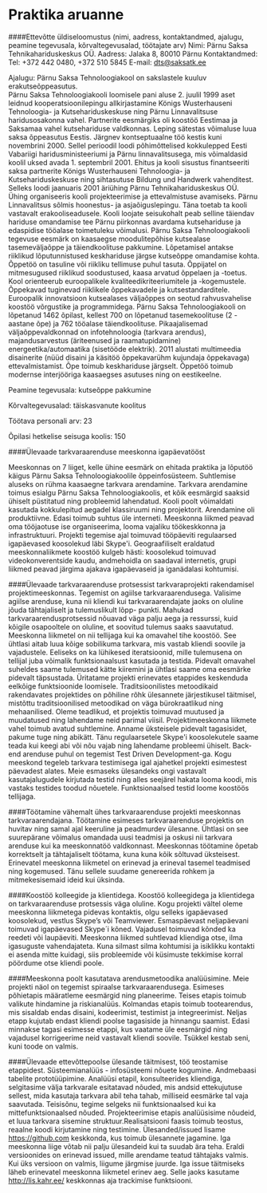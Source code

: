# Praktika aruanne

####Ettevõtte üldiseloomustus (nimi, aadress, kontaktandmed, ajalugu, peamine tegevusala, kõrvaltegevusalad, töötajate arv)
Nimi: Pärnu Saksa Tehnikahariduskeskus OÜ.
Aadress: 
Jalaka 8, 80010 Pärnu
Kontaktandmed:
Tel: +372 442 0480, +372 510 5845
E-mail: dts@saksatk.ee
 
Ajalugu:
Pärnu Saksa Tehnoloogiakool on sakslastele kuuluv erakutseõppeasutus.  
Pärnu Saksa Tehnoloogiakooli loomisele pani aluse 2. juulil 1999 aset leidnud kooperatsioonilepingu allkirjastamine Königs Wusterhauseni Tehnoloogia- ja Kutsehariduskeskuse ning Pärnu Linnavalitsuse haridusosakonna vahel.
Partnerite eesmärgiks oli  koostöö Eestimaa ja Saksamaa vahel kutsehariduse valdkonnas. Leping sätestas võimaluse luua saksa õppeasutus Eestis. Järgnev kontseptuaalne töö kestis kuni novembrini 2000. Sellel perioodil loodi põhimõttelised kokkulepped Eesti Vabariigi haridusministeeriumi ja Pärnu linnavalitsusega, mis võimaldasid koolil uksed avada 1. septembril 2001.
Ehitus ja kooli sisustus finantseeriti saksa partnerite Königs Wusterhauseni Tehnoloogia- ja Kutsehariduskeskuse ning sihtasutuse Bildung und Handwerk vahenditest. Selleks loodi jaanuaris 2001 äriühing Pärnu Tehnikahariduskeskus OÜ. Ühing organiseeris kooli projekteerimise ja ettevalmistuse avamiseks.
Pärnu Linnavalitsus sõlmis  hoonestus- ja asjaõiguslepingu. Täna toetab ta  kooli vastavalt erakooliseadusele.
Kooli loojate seisukohalt peab selline täiendav hariduse omandamise tee Pärnu piirkonnas avardama kutsehariduse  ja edaspidise tööalase toimetuleku võimalusi. 
Pärnu Saksa Tehnoloogiakooli tegevuse eesmärk on kaasaegse moodulitepõhise kutsealase tasemeväljaõppe ja täiendkoolituse pakkumine. Lõpetamisel antakse riiklikud lõputunnistused keskhariduse järgse kutseõppe omandamise kohta. Õppetöö on tasuline või riikliku tellimuse puhul tasuta. Õppijatel on mitmesugused riiklikud soodustused, kaasa arvatud õppelaen ja -toetus.
Kool orienteerub euroopalikele kvaliteedikriteeriumitele ja -kogemustele. Õppekavad tuginevad riiklikele õppekavadele ja kutsestandarditele. Euroopalik innovatsioon kutsealases väljaõppes on seotud rahvusvahelise koostöö võrgustike ja programmidega.
Pärnu Saksa Tehnoloogiakooli on lõpetanud 1462  õpilast, kellest 700 on lõpetanud tasemekoolituse (2 -aastane õpe) ja 762  tööalase täiendkoolituse.
Pikaajalisemad väljaõppevaldkonnad on infotehnoloogia (tarkvara arendus), majandusarvestus (äriteenused ja raamatupidamine) energeetika/automaatika (sisetööde elektrik). 2011 alustati multimeedia disainerite (nüüd disaini ja käsitöö õppekavarühm kujundaja õppekavaga) ettevalmistamist. Õpe toimub keskhariduse järgselt. Õppetöö toimub modernse interjööriga kaasaegses asutuses ning on eestikeelne.
 
Peamine tegevusala: kutseõppe pakkumine

Kõrvaltegevusalad: täiskasvanute koolitus

Töötava personali arv: 23

Õpilasi hetkelise seisuga koolis: 150


####Ülevaade tarkvaraarenduse meeskonna igapäevatööst

Meeskonnas on 7 liiget, kelle ühine eesmärk on ehitada praktika ja lõputöö käigus Pärnu Saksa Tehnoloogiakoolile õppeinfosüsteem.
Suhtlemise aluseks on rühma kaasaegne tarkvara arendamine. Tarkvara arendamine toimus esialgu Pärnu Saksa Tehnoloogiakoolis, et kõik eesmärgid saaksid ühiselt püstitatud ning probleemid lahendatud. Kooli poolt võimaldati kasutada kokkulepitud aegadel klassiruumi ning projektorit. Arendamine oli produktiivne.
Edasi toimub suhtus üle interneti. Meeskonna liikmed peavad oma tööjaotuse ise organiseerima, looma vajaliku töökeskkonna ja infrastruktuuri. Projekti tegemise ajal toimuvad tööpäeviti regulaarsed igapäevased koosolekud läbi Skype'i. Geograafiliselt eraldatud meeskonnaliikmete koostöö kulgeb hästi: koosolekud toimuvad videokonverentside kaudu, andmehoidla on saadaval internetis, grupi liikmed peavad järgima ajakava igapäevaseid ja iganädalasi kohtumisi.


####Ülevaade tarkvaraarenduse protsessist tarkvaraprojekti rakendamisel projektimeeskonnas.
Tegemist on agiilse tarkvaraarendusega. Valisime agiilse arenduse, kuna nii kliendi kui tarkvaraarendajate jaoks on oluline jõuda tähtajaliselt ja tulemuslikult lõpp- punkti. Mahukad tarkvaraarendusprotsessid nõuavad väga palju aega ja ressurssi, kuid kõigile osapooltele on oluline, et soovitud tulemus saaks saavutatud.
Meeskonna liikmetel on nii tellijaga kui ka omavahel tihe koostöö. See ühtlasi aitab luua kõige sobilikuma tarkvara, mis vastab kliendi soovile ja vajadustele. Eeliseks on ka lühikesed iteratsioonid, mille tulemusena on tellijal juba võimalik funktsionaalsust kasutada ja testida. Pidevalt omavahel suheldes saame tulemused kätte kiiremini ja ühtlasi saame oma
eesmärke pidevalt täpsustada.
Üritatame projekti erinevates etappides keskenduda eelkõige funktsioonide loomisele. Traditsioonilistes metoodikaid rakendavates projektides on põhiline rõhk ülesannete järjestikusel täitmisel, mistõttu traditsioonilised metoodikad on väga bürokraatlikud ning mehaanilised. 
Oleme teadlikud, et projektis toimuvad muutused ja muudatused ning lahendame neid parimal viisil. Projektimeeskonna liikmete vahel toimub avatud suhtlemine. Anname üksteisele pidevalt tagasisidet, pakume tuge ning abikätt. Tänu regulaarsetele Skype'i koosolekutele saame teada kui keegi abi või nõu vajab ning lahendame probleemi ühiselt.
Back-end arenduse puhul on tegemist Test Driven Development-ga. Kogu meeskond tegeleb tarkvara testimisega igal ajahetkel projekti esimestest päevadest alates. Meie esmaseks ülesandeks ongi vastavalt kasutajalugudele kirjutada testid ning alles seejärel hakata looma koodi, mis vastaks testides toodud nõuetele. Funktsionaalsed testid loome koostöös tellijaga.


####Töötamine vähemalt ühes tarkvaraarenduse projekti meeskonnas tarkvaraarendajana.
Töötamine esimeses tarkvaraarenduse projektis on huvitav ning samal ajal keeruline ja peadmurdev ülesanne. Ühtlasi on see suurepärane võimalus omandada uusi teadmisi ja oskusi nii tarkvara arenduse kui ka meeskonnatöö valdkonnast. Meeskonnas töötamine õpetab korrektselt ja tähtajaliselt töötama, kuna kuna kõik sõltuvad üksteisest. Erinevatel meeskonna liikmetel on erinevad ja erineval tasemel teadmised ning kogemused. Tänu sellele suudame genereerida rohkem ja mitmekesisemaid ideid kui üksinda.


####Koostöö kolleegide ja klientidega.
Koostöö kolleegidega ja klientidega on tarkvaraarenduse protsessis väga oluline. Kogu projekti vältel oleme meeskonna liikmetega pidevas kontaktis, olgu selleks igapäevased koosolekud, vestlus Skype’s või Teamviewer. Esmaspäevast neljapäevani toimuvad igapäevased Skype´i kõned. Vajadusel toimuvad kõnded ka reedeti või laupäeviti. 
Meeskonna liikmed suhtlevad kliendiga otse, ilma igasuguste vahendajateta. Kuna silmast silma kohtumisi ja isiklikku kontakti ei asenda mitte kuidagi, siis probleemide või küsimuste tekkimise korral pöördume otse kliendi poole.


####Meeskonna poolt kasutatava arendusmetoodika analüüsimine.
Meie projekti näol on tegemist spiraalse tarkvaraarendusega. Esimeses põhietapis määratleme eesmärgid ning planeerime. Teises etapis toimub valikute hindamine ja riskianalüüs. Kolmandas etapis toimub tootearendus, mis sisaldab endas disaini, kodeerimist, testimist ja integreerimist. Neljas etapp kujutab endast kliendi poolse tagasiside ja hinnangu saamist. Edasi minnakse tagasi esimesse etappi, kus vaatame üle eesmärgid ning vajadusel korrigeerime neid vastavalt kliendi soovile. Tsükkel kestab seni, kuni toode on valmis.

####Ülevaade ettevõttepoolse ülesande täitmisest, töö teostamise etappidest.
Süsteemianalüüs - infosüsteemi nõuete kogumine.
Andmebaasi tabelite prototüüpimine.
Analüüsi etapil, konsulteerides kliendiga, selgitasime välja tarkvarale esitatavad nõuded, mis andsid ettekujutuse sellest, mida kasutaja tarkvara abil teha tahab, milliseid eesmärke tal vaja saavutada. Teisisõnu, tegime selgeks nii funktsionaalsed kui ka mittefunktsionaalsed nõuded. Projekteerimise etapis analüüsisime nõudeid, et luua tarkvara sisemine struktuur.Realisatsiooni faasis toimub teostus, reaalne koodi kirjutamine ning testimine.
Ülesanded/issued lisame https://github.com keskkonda, kus toimub ülesannete jagamine. Iga meeskonna liige võtab nii palju ülesandeid kui ta suudab ära teha. Eraldi versioonides on erinevad issued, mille arendame teatud tähtajaks valmis. Kui üks versioon on valmis, liigume järgmise juurde. Iga issue täitmiseks läheb erinevatel meeskonna liikmetel erinev aeg. Selle jaoks kasutame http://lis.kahr.ee/ keskkonnas aja trackimise funktsiooni.

